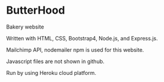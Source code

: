 # ButterHood

Bakery website

Written with HTML, CSS, Bootstrap4, Node.js, and Express.js.

Mailchimp API, nodemailer npm is used for this website. 

Javascript files are not shown in github.

Run by using Heroku cloud platform. 
